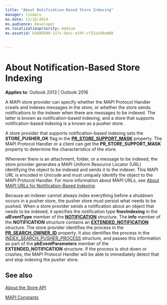 ```yaml
---
title: "About Notification-Based Store Indexing"
manager: lindalu
ms.date: 11/16/2014
ms.audience: Developer
ms.localizationpriority: medium
ms.assetid: b3685890-117c-9acc-e19f-cf22a349a088
 
 
---
```


# About Notification-Based Store Indexing

  
  
**Applies to**: Outlook 2013 | Outlook 2016 
  
A MAPI store provider can specify whether the MAPI Protocol Handler crawls and indexes messages in the store, or whether the store sends notifications to the indexer when there are messages to be indexed. The latter is known as notification-based indexing, and a store that supports notification-based indexing is a known as a pusher store.
  
A store provider that supports notification-based indexing sets the **STORE_PUSHER_OK** flag in the **[PR_STORE_SUPPORT_MASK](pidtagstoresupportmask-canonical-property.md)** property. The MAPI Protocol Handler or a client can get the **PR_STORE_SUPPORT_MASK** property to determine the characteristics of the store. 
  
Whenever there is an attachment, folder, or a message to be indexed, the store provider generates a MAPI Uniform Resource Locator (URL) identifying the object to be indexed and sends it to the indexer. This MAPI URL is encoded in Unicode and must uniquely identify the object to the MAPI Protocol Handler. For more information about MAPI URLs, see [About MAPI URLs for Notification-Based Indexing](about-mapi-urls-for-notification-based-indexing.md).
  
Because an indexer cannot always index everything before a shutdown occurs in a pusher store, the pusher store must persist what needs to be pushed. When a store provider sends a notification about an object that needs to be indexed, it specifies the notification type **fnevIndexing** in the **ulEventType** member of the **[NOTIFICATION](notification.md)** structure. The **info** member of the **NOTIFICATION** structure contains an **[EXTENDED_NOTIFICATION](extended_notification.md)** structure. The store provider identifies the process in the **[PR_SEARCH_OWNER_ID](pidtagsearchownerid-canonical-property.md)** property. It also identifies the process in the [INDEX_SEARCH_PUSHER_PROCESS](index_search_pusher_process.md) structure, and passes this information as part of the **pbEventParameters** member of the **EXTENDED_NOTIFICATION** structure. If the process is shut down or crashes, the MAPI Protocol Handler will be able to immediately detect that and stop indexing the pusher store. 
  
## See also



[About the Store API](about-the-store-api.md)
  
[MAPI Constants](mapi-constants.md)

